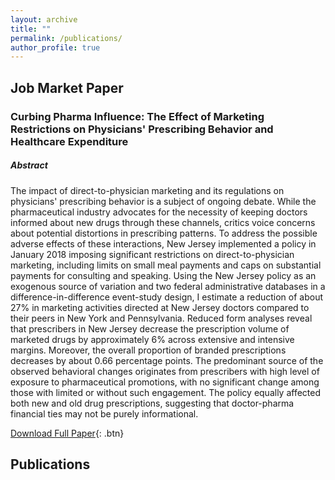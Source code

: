 ```yaml
---
layout: archive
title: ""
permalink: /publications/
author_profile: true
---
```


## Job Market Paper

### Curbing Pharma Influence: The Effect of Marketing Restrictions on Physicians' Prescribing Behavior and Healthcare Expenditure

##### Abstract

The impact of direct-to-physician marketing and its regulations on physicians' prescribing behavior is a subject of ongoing debate. While the pharmaceutical industry advocates for the necessity of keeping doctors informed about new drugs through these channels, critics voice concerns about potential distortions in prescribing patterns. To address the possible adverse effects of these interactions, New Jersey implemented a policy in January 2018 imposing significant restrictions on direct-to-physician marketing, including limits on small meal payments and caps on substantial payments for consulting and speaking. Using the New Jersey policy as an exogenous source of variation and two federal administrative databases in a difference-in-difference event-study design, I estimate a reduction of about 27% in marketing activities directed at New Jersey doctors compared to their peers in New York and Pennsylvania. Reduced form analyses reveal that prescribers in New Jersey decrease the prescription volume of marketed drugs by approximately 6% across extensive and intensive margins. Moreover, the overall proportion of branded prescriptions decreases by about 0.66 percentage points. The predominant source of the observed behavioral changes originates from prescribers with high level of exposure to pharmaceutical promotions, with no significant change among those with limited or without such engagement. The policy equally affected both new and old drug prescriptions, suggesting that doctor-pharma financial ties may not be purely informational.


[Download Full Paper](http://hamidhabibi.com/files/Job_Market_Paper.pdf){: .btn}

## Publications



